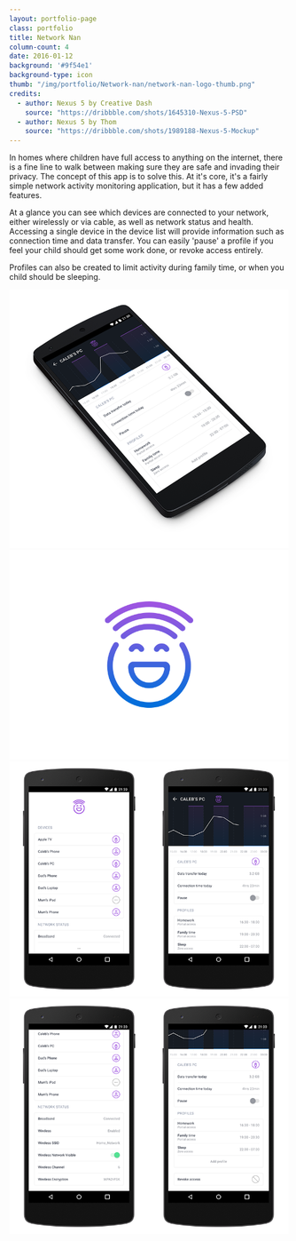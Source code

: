 ```yaml
---
layout: portfolio-page
class: portfolio
title: Network Nan
column-count: 4
date: 2016-01-12
background: '#9f54e1'
background-type: icon
thumb: "/img/portfolio/Network-nan/network-nan-logo-thumb.png"
credits:
  - author: Nexus 5 by Creative Dash
    source: "https://dribbble.com/shots/1645310-Nexus-5-PSD"
  - author: Nexus 5 by Thom
    source: "https://dribbble.com/shots/1989188-Nexus-5-Mockup"
---
```


In homes where children have full access to anything on the internet, there is a fine line to walk between making sure they are safe and invading their privacy. The concept of this app is to solve this. At it's core, it's a fairly simple network activity monitoring application, but it has a few added features.

At a glance you can see which devices are connected to your network, either wirelessly or via cable, as well as network status and health. Accessing a single device in the device list will provide information such as connection time and data transfer. You can easily 'pause' a profile if you feel your child should get some work done, or revoke access entirely.

Profiles can also be created to limit activity during family time, or when you child should be sleeping.

<img class="fluid" src="/img/portfolio/Network-Nan/network-nan-beauty.png">
<img class="fluid" src="/img/portfolio/Network-Nan/network-nan-logo.png">
<img class="fluid" src="/img/portfolio/Network-Nan/network-nan-detail-1.png">
<img class="fluid" src="/img/portfolio/Network-Nan/network-nan-detail-2.png">
